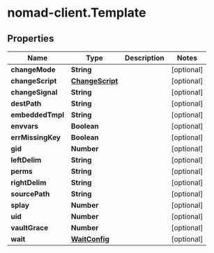 # nomad-client.Template

## Properties

Name | Type | Description | Notes
------------ | ------------- | ------------- | -------------
**changeMode** | **String** |  | [optional] 
**changeScript** | [**ChangeScript**](ChangeScript.md) |  | [optional] 
**changeSignal** | **String** |  | [optional] 
**destPath** | **String** |  | [optional] 
**embeddedTmpl** | **String** |  | [optional] 
**envvars** | **Boolean** |  | [optional] 
**errMissingKey** | **Boolean** |  | [optional] 
**gid** | **Number** |  | [optional] 
**leftDelim** | **String** |  | [optional] 
**perms** | **String** |  | [optional] 
**rightDelim** | **String** |  | [optional] 
**sourcePath** | **String** |  | [optional] 
**splay** | **Number** |  | [optional] 
**uid** | **Number** |  | [optional] 
**vaultGrace** | **Number** |  | [optional] 
**wait** | [**WaitConfig**](WaitConfig.md) |  | [optional] 


